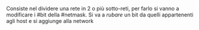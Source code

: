 Consiste nel dividere una rete in 2 o più sotto-reti, per farlo si vanno a modificare i #bit della #netmask.
Si va a _rubare_ un bit da quelli appartenenti agli host e si aggiunge alla network